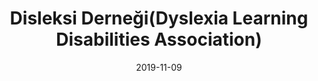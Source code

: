 ---
title: 'Disleksi Derneği(Dyslexia Learning Disabilities Association) '
description: <p>Dyslexia Learning Disabilities Association; It is an association that represents families with specific learning difficulties (dyslexia).</p><p>Ankara Provincial Associations Directorate is registered with the registration number 06-112-073 and as of January 2017, EDA (Europa Dyslexia Association). Dyslexia has been chosen as the European Union Council of Representatives Turkey's representative.</p><p>I provided software consultancy to the association for its needs. I helped with the preparation of the necessary website and documents for European Union projects.</p><p>For their own website I developed a responsive design and control panel which is able to create pages and edit everything website has.</p>
address: disleksidernegi.com
url: http://disleksidernegi.com
date: 2019-11-09
image: /images/projects/disleksidernegi.jpg
---